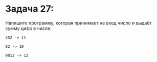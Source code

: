 # Задача 27:  

  Напишите программу, которая принимает на вход число и выдаёт сумму цифр в числе.

```
452 -> 11

82 -> 10

9012 -> 12

```
